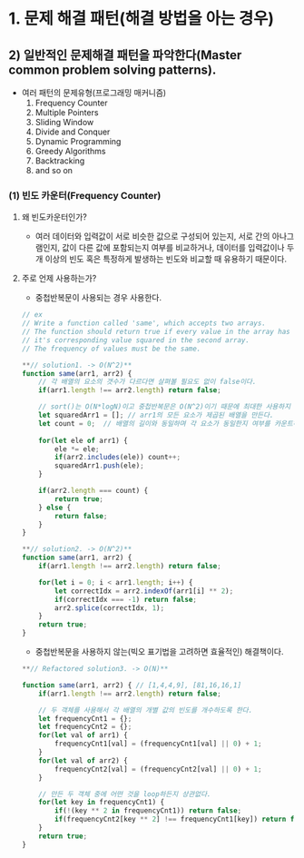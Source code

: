 # 1. 문제 해결 패턴(해결 방법을 아는 경우)

## 2) **일반적인 문제해결 패턴을 파악한다(Master common problem solving patterns).**

- 여러 패턴의 문제유형(프로그래밍 매커니즘)
    1. Frequency Counter
    2. Multiple Pointers
    3. Sliding Window
    4. Divide and Conquer
    5. Dynamic Programming
    6. Greedy Algorithms
    7. Backtracking
    8. and so on

### (1) 빈도 카운터(Frequency Counter)

1. 왜 빈도카운터인가?
    - 여러 데이터와 입력값이 서로 비슷한 값으로 구성되어 있는지, 서로 간의 아나그램인지, 값이 다른 값에 포함되는지 여부를 비교하거나, 데이터를 입력값이나 두 개 이상의 빈도 혹은 특정하게 발생하는 빈도와 비교할 때 유용하기 때문이다.
2. 주로 언제 사용하는가?
    - 중첩반복문이 사용되는 경우 사용한다.
    
    ```jsx
    // ex
    // Write a function called 'same', which accepts two arrays.
    // The function should return true if every value in the array has
    // it's corresponding value squared in the second array.
    // The frequency of values must be the same.
    
    **// solution1. -> O(N^2)**
    function same(arr1, arr2) {
    	// 각 배열의 요소의 갯수가 다르다면 살펴볼 필요도 없이 false이다.
    	if(arr1.length !== arr2.length) return false;
    
    	// sort()는 O(N*logN)이고 중첩반복문은 O(N^2)이기 때문에 최대한 사용하지 않기.
    	let squaredArr1 = []; // arr1의 모든 요소가 제곱된 배열을 만든다.
    	let count = 0;	// 배열의 길이와 동일하며 각 요소가 동일한지 여부를 카운트하는 변수 선언하기
    	
    	for(let ele of arr1) {
    		ele *= ele;
    		if(arr2.includes(ele)) count++;
    		squaredArr1.push(ele);
    	}
    
    	if(arr2.length === count) {
    		return true;
    	} else {
    		return false;
    	}
    }
    
    **// solution2. -> O(N^2)**
    function same(arr1, arr2) {
    	if(arr1.length !== arr2.length) return false;
    
    	for(let i = 0; i < arr1.length; i++) {
    		let correctIdx = arr2.indexOf(arr1[i] ** 2);
    		if(correctIdx === -1) return false;
    		arr2.splice(correctIdx, 1);
    	}
    	return true;
    }
    ```
    
    - 중첩반복문을 사용하지 않는(빅오 표기법을 고려하면 효율적인) 해결책이다.
    
    ```jsx
    **// Refactored solution3. -> O(N)**
    
    function same(arr1, arr2) { // [1,4,4,9], [81,16,16,1]
    	if(arr1.length !== arr2.length) return false;
    
    	// 두 객체를 사용해서 각 배열의 개별 값의 빈도를 개수하도록 한다.
    	let frequencyCnt1 = {};
    	let frequencyCnt2 = {};
    	for(let val of arr1) {
    		frequencyCnt1[val] = (frequencyCnt1[val] || 0) + 1;
    	}
    	for(let val of arr2) {
    		frequencyCnt2[val] = (frequencyCnt2[val] || 0) + 1;
    	}
    
    	// 만든 두 객체 중에 어떤 것을 loop하든지 상관없다.
    	for(let key in frequencyCnt1) {
    		if(!(key ** 2 in frequencyCnt1)) return false;
    		if(frequencyCnt2[key ** 2] !== frequencyCnt1[key]) return false;
    	}
    	return true;
    }
    ```
